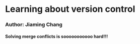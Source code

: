 # Learning about version control
### Author: Jiaming Chang
#### Solving merge conflicts is sooooooooooo hard!!!